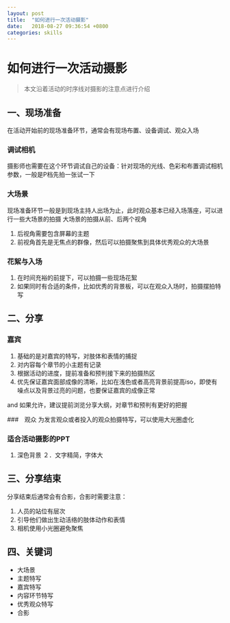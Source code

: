 ```yaml
---
layout: post
title:  "如何进行一次活动摄影"
date:   2018-08-27 09:36:54 +0800
categories: skills
---
```


# 如何进行一次活动摄影

> 本文沿着活动的时序线对摄影的注意点进行介绍

## 一、现场准备
在活动开始前的现场准备环节，通常会有现场布置、设备调试、观众入场

### 调试相机
摄影师也需要在这个环节调试自己的设备：针对现场的光线、色彩和布置调试相机参数，一般是P档先拍一张试一下

### 大场景
现场准备环节一般是到现场主持人出场为止，此时观众基本已经入场落座，可以进行一些大场景的拍摄
大场景的拍摄从前、后两个视角
1. 后视角需要包含屏幕的主题
2. 前视角首先是无焦点的群像，然后可以拍摄聚焦到具体优秀观众的大场景

### 花絮与入场
1. 在时间充裕的前提下，可以拍摄一些现场花絮
2. 如果同时有合适的条件，比如优秀的背景板，可以在观众入场时，拍摄摆拍特写

## 二、分享

### 嘉宾
1. 基础的是对嘉宾的特写，对肢体和表情的捕捉
2. 对内容每个章节的小主题有记录
3. 根据活动的进度，提前准备和预判接下来的拍摄热区
4. 优先保证嘉宾面部成像的清晰，比如在浅色或者高亮背景前提高iso，即使有噪点以及背景过亮的问题，也要保证嘉宾的成像正常

and
如果允许，建议提前浏览分享大纲，对章节和预判有更好的把握

###　观众
为发言观众或者投入的观众拍摄特写，可以使用大光圈虚化

### 适合活动摄影的PPT
1. 深色背景
２．文字精简，字体大

## 三、分享结束

分享结束后通常会有合影，合影时需要注意：
1. 人员的站位有层次
2. 引导他们做出生动活络的肢体动作和表情
3. 相机使用小光圈避免聚焦


## 四、关键词
- 大场景
- 主题特写
- 嘉宾特写
- 内容环节特写
- 优秀观众特写
- 合影